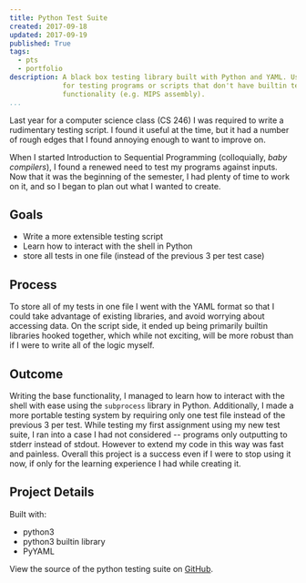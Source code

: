 ```yaml
---
title: Python Test Suite
created: 2017-09-18
updated: 2017-09-19
published: True
tags:
  - pts
  - portfolio
description: A black box testing library built with Python and YAML. Useful
             for testing programs or scripts that don't have builtin testing
             functionality (e.g. MIPS assembly).
...
```


Last year for a computer science class (CS 246) I was required to write a
rudimentary testing script. I found it useful at the time, but it had a
number of rough edges that I found annoying enough to want to improve on.

When I started Introduction to Sequential Programming (colloquially, _baby
compilers_), I found a renewed need to test my programs against inputs. Now that
it was the beginning of the semester, I had plenty of time to work on it,
and so I began to plan out what I wanted to create.

## Goals
- Write a more extensible testing script
- Learn how to interact with the shell in Python
- store all tests in one file (instead of the previous 3 per test case)

## Process
To store all of my tests in one file I went with the YAML format so that I
could take advantage of existing libraries, and avoid worrying about
accessing data. On the script side, it ended up being primarily builtin
libraries hooked together, which while not exciting, will be more robust
than if I were to write all of the logic myself.

## Outcome
Writing the base functionality, I managed to learn how to interact with the
shell with ease using the `subprocess` library in Python. Additionally, I
made a more portable testing system by requiring only one test file instead
of the previous 3 per test. While testing my first assignment using my new
test suite, I ran into a case I had not considered -- programs only
outputting to stderr instead of stdout. However to extend my code in this
way was fast and painless. Overall this project is a success even if I were
to stop using it now, if only for the learning experience I had while
creating it.

## Project Details
Built with:

- python3
- python3 builtin library
- PyYAML

View the source of the python testing suite on
[GitHub](https://github.com/ckuhl/pts).

